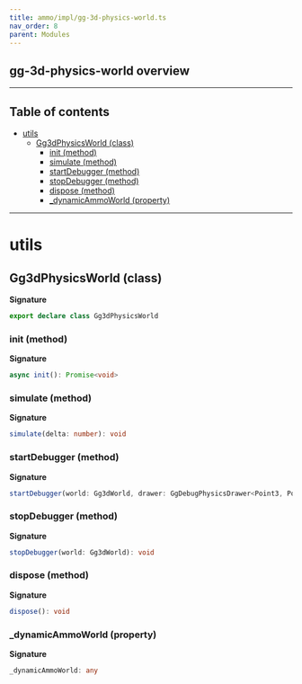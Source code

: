 ```yaml
---
title: ammo/impl/gg-3d-physics-world.ts
nav_order: 8
parent: Modules
---
```


## gg-3d-physics-world overview

---

<h2 class="text-delta">Table of contents</h2>

- [utils](#utils)
  - [Gg3dPhysicsWorld (class)](#gg3dphysicsworld-class)
    - [init (method)](#init-method)
    - [simulate (method)](#simulate-method)
    - [startDebugger (method)](#startdebugger-method)
    - [stopDebugger (method)](#stopdebugger-method)
    - [dispose (method)](#dispose-method)
    - [\_dynamicAmmoWorld (property)](#_dynamicammoworld-property)

---

# utils

## Gg3dPhysicsWorld (class)

**Signature**

```ts
export declare class Gg3dPhysicsWorld
```

### init (method)

**Signature**

```ts
async init(): Promise<void>
```

### simulate (method)

**Signature**

```ts
simulate(delta: number): void
```

### startDebugger (method)

**Signature**

```ts
startDebugger(world: Gg3dWorld, drawer: GgDebugPhysicsDrawer<Point3, Point4>): void
```

### stopDebugger (method)

**Signature**

```ts
stopDebugger(world: Gg3dWorld): void
```

### dispose (method)

**Signature**

```ts
dispose(): void
```

### \_dynamicAmmoWorld (property)

**Signature**

```ts
_dynamicAmmoWorld: any
```
